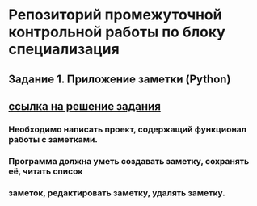 # Репозиторий промежуточной контрольной работы по блоку специализация
## **Задание 1. Приложение заметки (Python)**
## [ссылка на решение задания][1]

### Необходимо написать проект, содержащий функционал работы с заметками.
### Программа должна уметь создавать заметку, сохранять её, читать список
### заметок, редактировать заметку, удалять заметку.

[1]: <>